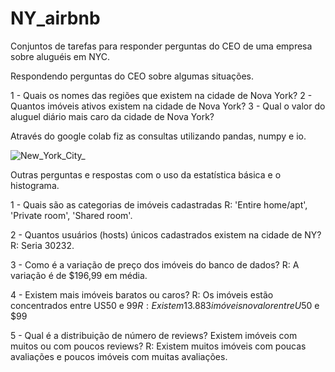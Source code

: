 # NY_airbnb
Conjuntos de tarefas para responder perguntas do CEO de uma empresa sobre aluguéis em NYC. 

Respondendo perguntas do CEO sobre algumas situações.

1 - Quais os nomes das regiões que existem na cidade de Nova York?
2 - Quantos imóveis ativos existem na cidade de Nova York?
3 - Qual o valor do aluguel diário mais caro da cidade de Nova York?

Através do google colab fiz as consultas utilizando pandas, numpy e io.

![New_York_City_](https://user-images.githubusercontent.com/89535654/209159069-579a3fd6-2d38-4c4d-9b21-8a902fdae742.png)

Outras perguntas e respostas com o uso da estatística básica e o histograma.

1 - Quais são as categorias de imóveis cadastradas
R: 'Entire home/apt', 'Private room', 'Shared room'.

2 - Quantos usuários (hosts) únicos cadastrados existem na cidade de NY?
R: Seria 30232.

3 - Como é a variação de preço dos imóveis do banco de dados?
R: A variação é de $196,99 em média.

4 - Existem mais imóveis baratos ou caros?
R: Os imóveis estão concentrados entre US50 e $99 
R: Existem 13.883 imóveis no valor entre U$50 e $99 

5 - Qual é a distribuição de número de reviews? Existem imóveis com muitos ou com poucos reviews?
R: Existem muitos imóveis com poucas avaliações e poucos imóveis com muitas avaliações.
